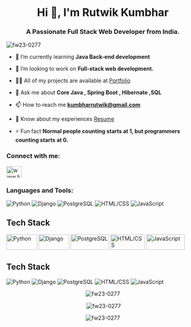 <h1 align="center">Hi 👋, I'm Rutwik Kumbhar</h1>
<h3 align="center">A Passionate Full Stack Web Developer from India.</h3>

<p align="left"> <img src="https://komarev.com/ghpvc/?username=fw23-0277&label=Profile%20views&color=0e75b6&style=flat" alt="fw23-0277" /> </p>

<!-- <p align="left"> <a href="https://github.com/ryo-ma/github-profile-trophy"><img src="https://github-profile-trophy.vercel.app/?username=fw23-0277" alt="fw23-0277" /></a> </p> -->

<!-- <p align="left"> <a href="https://twitter.com/" target="blank"><img src="https://img.shields.io/twitter/follow/?logo=twitter&style=for-the-badge" alt="" /></a> </p> -->

- 🌱 I’m currently learning **Java Back-end development**

-  👯 I’m looking to work on **Full-stack web development.**

- 👨‍💻 All of my projects are available at [Portfolio](https://drive.google.com/file/d/1ey4BaXOOfDvxYB1cuNMXCllxA59iiSpN/view?usp=share_link)

- 💬 Ask me about **Core Java , Spring Boot , Hibernate ,SQL**

- 📫 How to reach me **kumbharrutwik@gmail.com**

- 📄 Know about my experiences [Resume](https://drive.google.com/file/d/1ey4BaXOOfDvxYB1cuNMXCllxA59iiSpN/view?usp=share_link)

- ⚡ Fun fact **Normal people counting starts at 1, but programmers counting starts at 0.**


<h3 align="left">Connect with me:</h3>
<p align="left">
<a href="https://linkedin.com/in/www.linkedin.com/in/rutwik-kumbhar" target="blank"><img align="center" src="https://raw.githubusercontent.com/rahuldkjain/github-profile-readme-generator/master/src/images/icons/Social/linked-in-alt.svg" alt="www.linkedin.com/in/rutwik-kumbhar" height="30" width="40" /></a>
</p>

<h3 align="left">Languages and Tools:</h3>

![Python](https://img.shields.io/badge/-Python-3776AB?style=flat-square&logo=python&logoColor=white)
![Django](https://img.shields.io/badge/-Django-092E20?style=flat-square&logo=django&logoColor=white)
![PostgreSQL](https://img.shields.io/badge/-PostgreSQL-336791?style=flat-square&logo=postgresql&logoColor=white)
![HTML/CSS](https://img.shields.io/badge/-HTML/CSS-E34F26?style=flat-square&logo=html5&logoColor=white)
![JavaScript](https://img.shields.io/badge/-JavaScript-F7DF1E?style=flat-square&logo=javascript&logoColor=black)

## Tech Stack
<div>
<img src="https://img.shields.io/badge/-Python-3776AB?style=flat-square&logo=python&logoColor=white" alt="Python" style="height: 40px; width: 80px;">
<img src="https://img.shields.io/badge/-Django-092E20?style=flat-square&logo=django&logoColor=white" alt="Django" style="height: 40px; width: 80px;">
<img src="https://img.shields.io/badge/-PostgreSQL-336791?style=flat-square&logo=postgresql&logoColor=white" alt="PostgreSQL" style="height: 40px; width: 100px;">
<img src="https://img.shields.io/badge/-HTML/CSS-E34F26?style=flat-square&logo=html5&logoColor=white" alt="HTML/CSS" style="height: 40px; width: 90px;">
<img src="https://img.shields.io/badge/-JavaScript-F7DF1E?style=flat-square&logo=javascript&logoColor=black" alt="JavaScript" style="height: 40px; width: 100px;">
 </div>





## Tech Stack
![Python](https://img.shields.io/badge/-Python-3776AB?style=flat-square&logo=python&logoColor=white&label=&nbsp;&style=for-the-badge&logoWidth=40)
![Django](https://img.shields.io/badge/-Django-092E20?style=flat-square&logo=django&logoColor=white&label=&nbsp;&style=for-the-badge&logoWidth=50)
![PostgreSQL](https://img.shields.io/badge/-PostgreSQL-336791?style=flat-square&logo=postgresql&logoColor=white&label=&nbsp;&style=for-the-badge&logoWidth=70)
![HTML/CSS](https://img.shields.io/badge/-HTML/CSS-E34F26?style=flat-square&logo=html5&logoColor=white&label=&nbsp;&style=for-the-badge&logoWidth=60)
![JavaScript](https://img.shields.io/badge/-JavaScript-F7DF1E?style=flat-square&logo=javascript&logoColor=black&label=&nbsp;&style=for-the-badge&logoWidth=80)



<p align="center" ><img align="center" src="https://github-readme-stats.vercel.app/api/top-langs?username=fw23-0277&show_icons=true&locale=en&layout=compact" alt="fw23-0277" /></p>



<p align="center">&nbsp;<img align="center" src="https://github-readme-stats.vercel.app/api?username=fw23-0277&show_icons=true&locale=en" alt="fw23-0277" /></p>

<p align="center"><img align="center" src="https://github-readme-streak-stats.herokuapp.com/?user=fw23-0277&" alt="fw23-0277" /></p>





